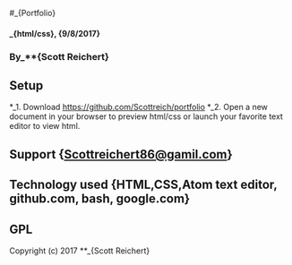 #_{Portfolio}

#### _{html/css}, {9/8/2017}

### By_**{Scott Reichert}

## Setup

*_1. Download https://github.com/Scottreich/portfolio
*_2. Open a new document in your browser to preview html/css or launch your favorite text editor to view html.

## Support {Scottreichert86@gamil.com}

## Technology used {HTML,CSS,Atom text editor, github.com, bash, google.com}

## GPL

Copyright (c) 2017 **_{Scott Reichert}
